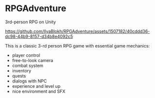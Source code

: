 # RPGAdventure

3rd-person RPG on Unity

https://github.com/IlyaBlokh/RPGAdventure/assets/1507182/40cddd36-dc98-44b9-8157-d34b8e4092c5

This is a classic 3-rd person RPG game with essential game mechanics:
- player control
- free-to-look camera
- combat system
- inventory
- quests
- dialogs with NPC
- experience and level up
- nice environment and SFX
